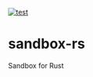 [![test](https://github.com/ks6088ts-labs/sandbox-rs/workflows/test/badge.svg)](https://github.com/ks6088ts-labs/sandbox-rs/actions/workflows/test.yml)

# sandbox-rs
Sandbox for Rust
